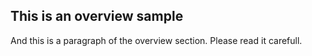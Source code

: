 This is an overview sample
--------------------------

And this is a paragraph of the overview section.
Please read it carefull.

